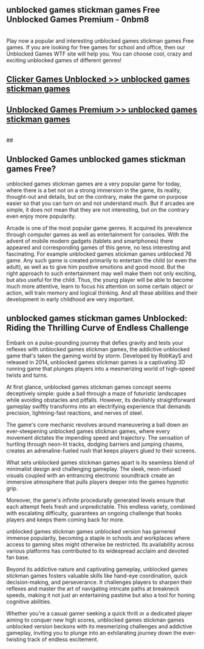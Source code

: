 ## unblocked games stickman games Free Unblocked Games Premium - 0nbm8 <br>
<br>
Play now a popular and interesting unblocked games stickman games Free games. If you are looking for free games for school and office, then our Unblocked Games WTF site will help you. You can choose cool, crazy and exciting unblocked games of different genres!


##  [Clicker Games Unblocked >> unblocked games stickman games](http://freeplayer.one?title=unblocked_games_stickman_games&ref=05)

##  [Unblocked Games Premium >> unblocked games stickman games](http://freeplayer.one?title=unblocked_games_stickman_games&ref=05)
  <br>
  ##



## Unblocked Games unblocked games stickman games Free?

unblocked games stickman games are a very popular game for today, where there is a bet not on a strong immersion in the game, its reality, thought-out and details, but on the contrary, make the game on purpose easier so that you can turn on and not understand much. But if arcades are simple, it does not mean that they are not interesting, but on the contrary even enjoy more popularity.

Arcade is one of the most popular game genres. It acquired its prevalence through computer games as well as entertainment for consoles. With the advent of mobile modern gadgets (tablets and smartphones) there appeared and corresponding games of this genre, no less interesting and fascinating. For example unblocked games stickman games unblocked 76 game. Any such game is created primarily to entertain the child (or even the adult), as well as to give him positive emotions and good mood. But the right approach to such entertainment may well make them not only exciting, but also useful for the child. Thus, the young player will be able to become much more attentive, learn to focus his attention on some certain object or action, will train memory and logical thinking. And all these abilities and their development in early childhood are very important.

##  unblocked games stickman games Unblocked: Riding the Thrilling Curve of Endless Challenge

Embark on a pulse-pounding journey that defies gravity and tests your reflexes with unblocked games stickman games, the addictive unblocked game that's taken the gaming world by storm. Developed by RobKayS and released in 2014, unblocked games stickman games is a captivating 3D running game that plunges players into a mesmerizing world of high-speed twists and turns.

At first glance, unblocked games stickman games concept seems deceptively simple: guide a ball through a maze of futuristic landscapes while avoiding obstacles and pitfalls. However, its devilishly straightforward gameplay swiftly transforms into an electrifying experience that demands precision, lightning-fast reactions, and nerves of steel.

The game's core mechanic revolves around maneuvering a ball down an ever-steepening unblocked games stickman games, where every movement dictates the impending speed and trajectory. The sensation of hurtling through neon-lit tracks, dodging barriers and jumping chasms, creates an adrenaline-fueled rush that keeps players glued to their screens.

What sets unblocked games stickman games apart is its seamless blend of minimalist design and challenging gameplay. The sleek, neon-infused visuals coupled with an entrancing electronic soundtrack create an immersive atmosphere that pulls players deeper into the games hypnotic grip.

Moreover, the game's infinite procedurally generated levels ensure that each attempt feels fresh and unpredictable. This endless variety, combined with escalating difficulty, guarantees an ongoing challenge that hooks players and keeps them coming back for more.

unblocked games stickman games unblocked version has garnered immense popularity, becoming a staple in schools and workplaces where access to gaming sites might otherwise be restricted. Its availability across various platforms has contributed to its widespread acclaim and devoted fan base.

Beyond its addictive nature and captivating gameplay, unblocked games stickman games fosters valuable skills like hand-eye coordination, quick decision-making, and perseverance. It challenges players to sharpen their reflexes and master the art of navigating intricate paths at breakneck speeds, making it not just an entertaining pastime but also a tool for honing cognitive abilities.

Whether you're a casual gamer seeking a quick thrill or a dedicated player aiming to conquer new high scores, unblocked games stickman games unblocked version beckons with its mesmerizing challenges and addictive gameplay, inviting you to plunge into an exhilarating journey down the ever-twisting track of endless excitement.